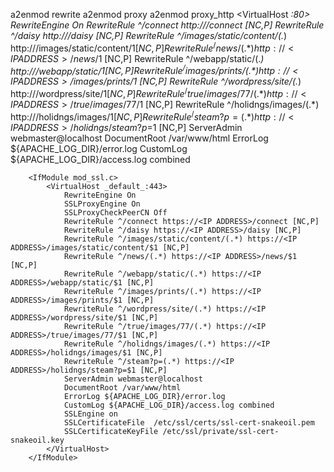 a2enmod rewrite 
a2enmod proxy
a2enmod proxy_http
<VirtualHost *:80>
			RewriteEngine On
			RewriteRule ^/connect http://<IP ADDRESS>/connect [NC,P]
			RewriteRule ^/daisy http://<IP ADDRESS>/daisy [NC,P]
			RewriteRule ^/images/static/content/(.*) http://<IP ADDRESS>/images/static/content/$1 [NC,P]
			RewriteRule ^/news/(.*) http://<IP ADDRESS>/news/$1 [NC,P]
			RewriteRule ^/webapp/static/(.*) http://<IP ADDRESS>/webapp/static/$1 [NC,P]
			RewriteRule ^/images/prints/(.*) http://<IP ADDRESS>/images/prints/$1 [NC,P]
			RewriteRule ^/wordpress/site/(.*) http://<IP ADDRESS>/wordpress/site/$1 [NC,P]
			RewriteRule ^/true/images/77/(.*) http://<IP ADDRESS>/true/images/77/$1 [NC,P]
			RewriteRule ^/holidngs/images/(.*) http://<IP ADDRESS>/holidngs/images/$1 [NC,P]
			RewriteRule ^/steam?p=(.*) http://<IP ADDRESS>/holidngs/steam?p=$1 [NC,P]
			ServerAdmin webmaster@localhost
			DocumentRoot /var/www/html
			ErrorLog ${APACHE_LOG_DIR}/error.log
			CustomLog ${APACHE_LOG_DIR}/access.log combined
		</VirtualHost>

		<IfModule mod_ssl.c>
			<VirtualHost _default_:443>
				RewriteEngine On
				SSLProxyEngine On
				SSLProxyCheckPeerCN Off
				RewriteRule ^/connect https://<IP ADDRESS>/connect [NC,P]
				RewriteRule ^/daisy https://<IP ADDRESS>/daisy [NC,P]
				RewriteRule ^/images/static/content/(.*) https://<IP ADDRESS>/images/static/content/$1 [NC,P]
				RewriteRule ^/news/(.*) https://<IP ADDRESS>/news/$1 [NC,P]
				RewriteRule ^/webapp/static/(.*) https://<IP ADDRESS>/webapp/static/$1 [NC,P]
				RewriteRule ^/images/prints/(.*) https://<IP ADDRESS>/images/prints/$1 [NC,P]
				RewriteRule ^/wordpress/site/(.*) https://<IP ADDRESS>/wordpress/site/$1 [NC,P]
				RewriteRule ^/true/images/77/(.*) https://<IP ADDRESS>/true/images/77/$1 [NC,P]
				RewriteRule ^/holidngs/images/(.*) https://<IP ADDRESS>/holidngs/images/$1 [NC,P]
				RewriteRule ^/steam?p=(.*) https://<IP ADDRESS>/holidngs/steam?p=$1 [NC,P]
				ServerAdmin webmaster@localhost
				DocumentRoot /var/www/html
				ErrorLog ${APACHE_LOG_DIR}/error.log
				CustomLog ${APACHE_LOG_DIR}/access.log combined
				SSLEngine on
				SSLCertificateFile	/etc/ssl/certs/ssl-cert-snakeoil.pem
				SSLCertificateKeyFile /etc/ssl/private/ssl-cert-snakeoil.key
			</VirtualHost>
		</IfModule>